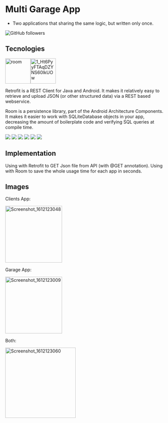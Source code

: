 # Multi Garage App

- Two applications that sharing the same logic, but written only once.
<img alt="GitHub followers" src="https://img.shields.io/github/followers/GalShashua?style=social">

## Tecnologies

<img width="80" alt="room" src="https://user-images.githubusercontent.com/56959832/106396624-c65ae780-6411-11eb-9a31-4969f33d26c9.png"><img width="80" alt="1_Ht6PyyFTAqDZYNS60IkUOw" src="https://user-images.githubusercontent.com/56959832/106396650-015d1b00-6412-11eb-8caf-bc20aa81e70e.png">

Retrofit is a REST Client for Java and Android. It makes it relatively easy to retrieve and upload JSON (or other structured data) via a REST based webservice.

Room is a persistence library, part of the Android Architecture Components. It makes it easier to work with SQLiteDatabase objects in your app, decreasing the amount of boilerplate code and verifying SQL queries at compile time.

![](https://img.shields.io/github/stars/pandao/editor.md.svg) ![](https://img.shields.io/github/forks/pandao/editor.md.svg) ![](https://img.shields.io/github/tag/pandao/editor.md.svg) ![](https://img.shields.io/github/release/pandao/editor.md.svg) ![](https://img.shields.io/github/issues/pandao/editor.md.svg) ![](https://img.shields.io/bower/v/editor.md.svg)

## Implementation
Using with Retrofit to GET Json file from API (with @GET annotation).
Using with Room to save the whole usage time for each app in seconds.


## Images

Clients App:

<img width="180" alt="Screenshot_1612123048" src="https://user-images.githubusercontent.com/56959832/106396742-88aa8e80-6412-11eb-95ef-98aea641518f.png">

Garage App:

<img width="180" alt="Screenshot_1612123009" src="https://user-images.githubusercontent.com/56959832/106396743-89dbbb80-6412-11eb-9f67-eb451d511c81.png">

Both:

<img width="223" alt="Screenshot_1612123060" src="https://user-images.githubusercontent.com/56959832/106396744-8b0ce880-6412-11eb-93d2-0713aca07498.png">
